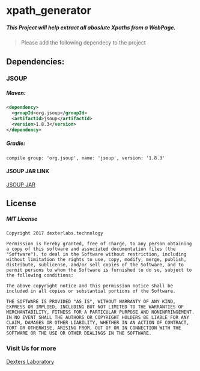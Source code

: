 # xpath_generator
##### This Project will help extract all aboslute Xpaths from a WebPage.

> Please add the following dependecy to the project

## Dependencies:
  ### JSOUP
  
  ##### Maven:
  ```xml
  <dependency>
    <groupId>org.jsoup</groupId>
    <artifactId>jsoup</artifactId>
    <version>1.8.3</version>
  </dependency>
  ```
  ##### Gradle:
  ```
  compile group: 'org.jsoup', name: 'jsoup', version: '1.8.3'
  ```
  #### JSOUP JAR LINK
  [JSOUP JAR](https://jsoup.org/download)
  
 ## License
   
   ##### MIT License
  
``` 
Copyright 2017 dexterlabs.technology

Permission is hereby granted, free of charge, to any person obtaining a copy of this software and associated documentation files (the "Software"), to deal in the Software without restriction, including without limitation the rights to use, copy, modify, merge, publish, distribute, sublicense, and/or sell copies of the Software, and to permit persons to whom the Software is furnished to do so, subject to the following conditions:

The above copyright notice and this permission notice shall be included in all copies or substantial portions of the Software.

THE SOFTWARE IS PROVIDED "AS IS", WITHOUT WARRANTY OF ANY KIND, EXPRESS OR IMPLIED, INCLUDING BUT NOT LIMITED TO THE WARRANTIES OF MERCHANTABILITY, FITNESS FOR A PARTICULAR PURPOSE AND NONINFRINGEMENT. IN NO EVENT SHALL THE AUTHORS OR COPYRIGHT HOLDERS BE LIABLE FOR ANY CLAIM, DAMAGES OR OTHER LIABILITY, WHETHER IN AN ACTION OF CONTRACT, TORT OR OTHERWISE, ARISING FROM, OUT OF OR IN CONNECTION WITH THE SOFTWARE OR THE USE OR OTHER DEALINGS IN THE SOFTWARE.
```

### Visit Us for more
[Dexters Laboratory](http://dexterlabs.technology)
